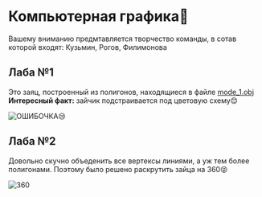 # Компьютерная графика🥰
Вашему вниманию предмтавляется творчество команды, в сотав которой входят: Кузьмин, Рогов, Филимонова
## Лаба №1
Это заяц, построенный из полигонов, находящиеся в файле [mode_1.obj](https://github.com/h0rNAs/comp-graphics-labs/blob/main/lab1/model_1.obj)\
__Интересный факт:__ зайчик подстраивается под цветовую схему😊

<picture>
 <source media="(prefers-color-scheme: dark)" srcset="lab1/dark.png">
 <source media="(prefers-color-scheme: light)" srcset="lab1/light.png">
 <img alt="ОШИБОЧКА😢">
</picture>

## Лаба №2
Довольно скучно объеденить все вертексы линиями, а уж тем более полигонами. Поэтому было решено раскрутить зайца на 360😝

![360](https://github.com/user-attachments/assets/f5dee61c-3494-4868-8c17-a5ed851e09f6)
